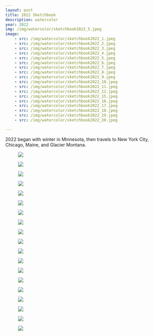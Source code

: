 ```yaml
---
layout: post
title: 2022 Sketchbook
description: watercolor
year: 2022
img: /img/watercolor/sketchbook2022_5.jpeg
image:
    - src: /img/watercolor/sketchbook2022_1.jpeg
    - src: /img/watercolor/sketchbook2022_2.jpeg
    - src: /img/watercolor/sketchbook2022_3.jpeg
    - src: /img/watercolor/sketchbook2022_4.jpeg
    - src: /img/watercolor/sketchbook2022_5.jpeg
    - src: /img/watercolor/sketchbook2022_6.jpeg
    - src: /img/watercolor/sketchbook2022_7.jpeg
    - src: /img/watercolor/sketchbook2022_8.jpeg
    - src: /img/watercolor/sketchbook2022_9.jpeg
    - src: /img/watercolor/sketchbook2022_10.jpeg
    - src: /img/watercolor/sketchbook2022_11.jpeg
    - src: /img/watercolor/sketchbook2022_12.jpeg
    - src: /img/watercolor/sketchbook2022_15.jpeg
    - src: /img/watercolor/sketchbook2022_16.jpeg
    - src: /img/watercolor/sketchbook2022_17.jpeg
    - src: /img/watercolor/sketchbook2022_18.jpeg
    - src: /img/watercolor/sketchbook2022_19.jpeg
    - src: /img/watercolor/sketchbook2022_20.jpeg

---
```

2022 began with winter in Minnesota, then travels to New York City, Chicago, Maine, and Glacier Montana.

<figure>
  <img
    class="post-image" src="{{ page.image[0].src }}">
</figure>

<figure>
  <img
    class="post-image" src="{{ page.image[1].src }}">
</figure>

<figure>
  <img
    class="post-image" src="{{ page.image[2].src }}">
</figure>

<figure>
  <img
    class="post-image" src="{{ page.image[3].src }}">
</figure>

<figure>
  <img
    class="post-image" src="{{ page.image[4].src }}">
</figure>

<figure>
  <img
    class="post-image" src="{{ page.image[5].src }}">
</figure>

<figure>
  <img
    class="post-image" src="{{ page.image[6].src }}">
</figure>

<figure>
  <img
    class="post-image" src="{{ page.image[7].src }}">
</figure>

<figure>
  <img
    class="post-image" src="{{ page.image[8].src }}">
</figure>

<figure>
  <img
    class="post-image" src="{{ page.image[9].src }}">
</figure>

<figure>
  <img
    class="post-image" src="{{ page.image[10].src }}">
</figure>

<figure>
  <img
    class="post-image" src="{{ page.image[11].src }}">
</figure>

<figure>
  <img
    class="post-image" src="{{ page.image[12].src }}">
</figure>

<figure>
  <img
    class="post-image" src="{{ page.image[13].src }}">
</figure>

<figure>
  <img
    class="post-image" src="{{ page.image[14].src }}">
</figure>

<figure>
  <img
    class="post-image" src="{{ page.image[15].src }}">
</figure>

<figure>
  <img
    class="post-image" src="{{ page.image[16].src }}">
</figure>

<figure>
  <img
    class="post-image" src="{{ page.image[17].src }}">
</figure>

<figure>
  <img
    class="post-image" src="{{ page.image[18].src }}">
</figure>

